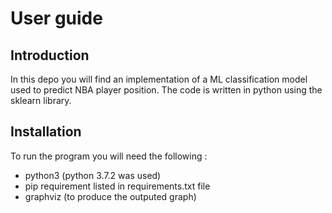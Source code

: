 # User guide

## Introduction 

In this depo you will find an implementation of a ML classification model used to predict NBA player position. 
The code is written in python using the sklearn library.


## Installation

To run the program you will need the following :

- python3 (python 3.7.2 was used)
- pip requirement listed in requirements.txt file
- graphviz (to produce the outputed graph)

